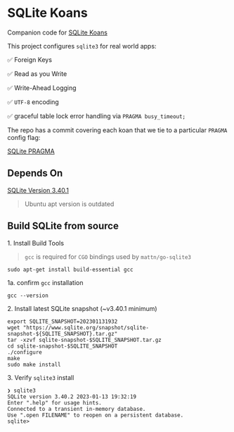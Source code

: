 # SQLite Koans

Companion code for [SQLite Koans](https://mblum.me/2023/01/sqlite-koans/)

This project configures `sqlite3` for real world apps:

✅ Foreign Keys

✅ Read as you Write

✅ Write-Ahead Logging

✅ `UTF-8` encoding

✅ graceful table lock error handling via `PRAGMA busy_timeout;`

The repo has a commit covering each koan that we tie to a particular `PRAGMA` config flag:

[SQLite PRAGMA](https://www.sqlite.org/pragma.html)

## Depends On

[SQLite Version 3.40.1](https://www.sqlite.org/releaselog/3_40_1.html)

> Ubuntu apt version is outdated

## Build SQLite from source

1\. Install Build Tools

> `gcc` is required for `CGO` bindings used by `mattn/go-sqlite3`

`sudo apt-get install build-essential gcc`

1a\. confirm `gcc` installation

`gcc --version`

2\. Install latest SQLite snapshot (~v3.40.1 minimum)

```
export SQLITE_SNAPSHOT=202301131932
wget "https://www.sqlite.org/snapshot/sqlite-snapshot-${SQLITE_SNAPSHOT}.tar.gz"
tar -xzvf sqlite-snapshot-$SQLITE_SNAPSHOT.tar.gz
cd sqlite-snapshot-$SQLITE_SNAPSHOT
./configure
make
sudo make install
```

3\. Verify `sqlite3` install

```
❯ sqlite3
SQLite version 3.40.2 2023-01-13 19:32:19
Enter ".help" for usage hints.
Connected to a transient in-memory database.
Use ".open FILENAME" to reopen on a persistent database.
sqlite>
```
